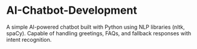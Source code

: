 # AI-Chatbot-Development
A simple AI-powered chatbot built with Python using NLP libraries (nltk, spaCy). Capable of handling greetings, FAQs, and fallback responses with intent recognition.
